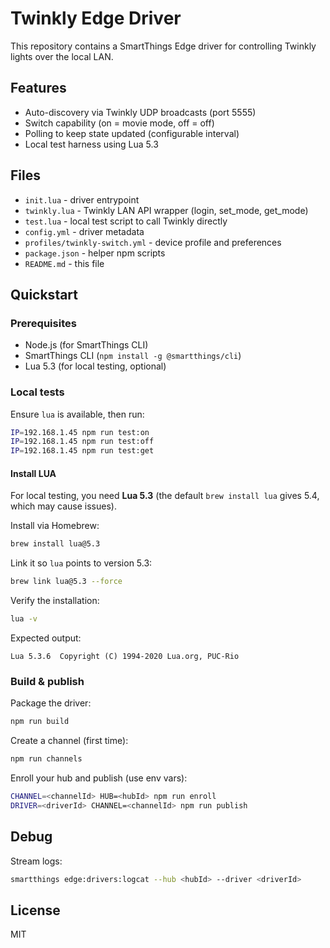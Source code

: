# Twinkly Edge Driver

This repository contains a SmartThings Edge driver for controlling Twinkly lights over the local LAN.

## Features
- Auto-discovery via Twinkly UDP broadcasts (port 5555)
- Switch capability (on = movie mode, off = off)
- Polling to keep state updated (configurable interval)
- Local test harness using Lua 5.3

## Files
- `init.lua` - driver entrypoint
- `twinkly.lua` - Twinkly LAN API wrapper (login, set_mode, get_mode)
- `test.lua` - local test script to call Twinkly directly
- `config.yml` - driver metadata
- `profiles/twinkly-switch.yml` - device profile and preferences
- `package.json` - helper npm scripts
- `README.md` - this file

## Quickstart

### Prerequisites
- Node.js (for SmartThings CLI)
- SmartThings CLI (`npm install -g @smartthings/cli`)
- Lua 5.3 (for local testing, optional)

### Local tests
Ensure `lua` is available, then run:

```bash
IP=192.168.1.45 npm run test:on
IP=192.168.1.45 npm run test:off
IP=192.168.1.45 npm run test:get
```
#### Install LUA
For local testing, you need **Lua 5.3** (the default `brew install lua` gives 5.4, which may cause issues).  

Install via Homebrew:
```bash
brew install lua@5.3
```

Link it so `lua` points to version 5.3:
```bash
brew link lua@5.3 --force
```

Verify the installation:
```bash
lua -v
```

Expected output:
```
Lua 5.3.6  Copyright (C) 1994-2020 Lua.org, PUC-Rio
```



### Build & publish
Package the driver:

```bash
npm run build
```

Create a channel (first time):

```bash
npm run channels
```

Enroll your hub and publish (use env vars):

```bash
CHANNEL=<channelId> HUB=<hubId> npm run enroll
DRIVER=<driverId> CHANNEL=<channelId> npm run publish
```

## Debug
Stream logs:

```bash
smartthings edge:drivers:logcat --hub <hubId> --driver <driverId>
```

## License
MIT
